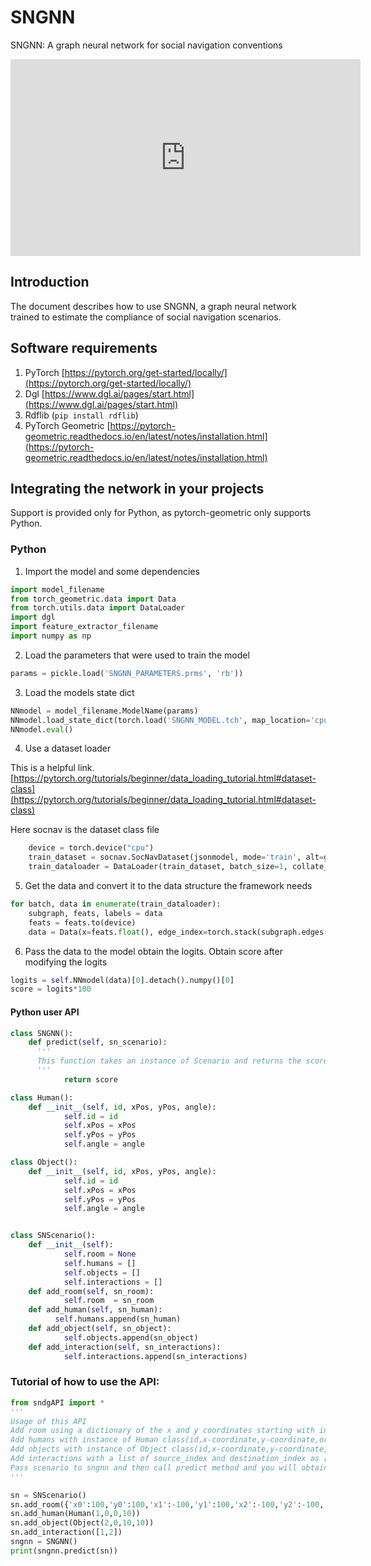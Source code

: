 # SNGNN

SNGNN: A graph neural network for social navigation conventions

<p>
<iframe width="560" height="315" src="https://www.youtube.com/embed/QVvuywgomTE" frameborder="0"  allow="accelerometer; autoplay; encrypted-media; gyroscope; picture-in-picture" allowfullscreen></iframe>
</p>

## Introduction

The document describes how to use SNGNN, a graph neural network trained to estimate the compliance of social navigation scenarios.


## Software requirements
1. PyTorch [https://pytorch.org/get-started/locally/](https://pytorch.org/get-started/locally/)
2. Dgl [https://www.dgl.ai/pages/start.html](https://www.dgl.ai/pages/start.html)
3. Rdflib (`pip install rdflib`)
4. PyTorch Geometric [https://pytorch-geometric.readthedocs.io/en/latest/notes/installation.html](https://pytorch-geometric.readthedocs.io/en/latest/notes/installation.html)


## Integrating the network in your projects

Support is provided only for Python, as pytorch-geometric only supports Python.


### Python




1. Import the model and some dependencies

```python
import model_filename
from torch_geometric.data import Data
from torch.utils.data import DataLoader
import dgl
import feature_extractor_filename
import numpy as np
```


2. Load the parameters that were used to train the model
```python
params = pickle.load('SNGNN_PARAMETERS.prms', 'rb'))
```





3. Load the models state dict

```python
NNmodel = model_filename.ModelName(params)
NNmodel.load_state_dict(torch.load('SNGNN_MODEL.tch', map_location='cpu'))
NNmodel.eval()
```


4. Use a dataset loader

This is a helpful link. [https://pytorch.org/tutorials/beginner/data_loading_tutorial.html#dataset-class](https://pytorch.org/tutorials/beginner/data_loading_tutorial.html#dataset-class)

Here socnav is the dataset class file
```python
    device = torch.device("cpu")
    train_dataset = socnav.SocNavDataset(jsonmodel, mode='train', alt=graph_type)
    train_dataloader = DataLoader(train_dataset, batch_size=1, collate_fn=collate)
```


5. Get the data and convert it to the data structure the framework needs
```python
for batch, data in enumerate(train_dataloader):
    subgraph, feats, labels = data
    feats = feats.to(device)
    data = Data(x=feats.float(), edge_index=torch.stack(subgraph.edges()).to(device), edge_type=subgraph.edata['rel_type'].squeeze().to(device))
```




6. Pass the data to the model obtain the logits. Obtain score after modifying the logits

```python
logits = self.NNmodel(data)[0].detach().numpy()[0]
score = logits*100
```




#### Python user API




```python
class SNGNN():
	def predict(self, sn_scenario):
      '''
      This function takes an instance of Scenario and returns the score
      '''
    	    return score

class Human():
	def __init__(self, id, xPos, yPos, angle):
    	    self.id = id
    	    self.xPos = xPos
     	    self.yPos = yPos
    	    self.angle = angle

class Object():
	def __init__(self, id, xPos, yPos, angle):
    	    self.id = id
    	    self.xPos = xPos
    	    self.yPos = yPos
    	    self.angle = angle


class SNScenario():
	def __init__(self):
    	    self.room = None
    	    self.humans = []
    	    self.objects = []
    	    self.interactions = []
	def add_room(self, sn_room):
    	    self.room  = sn_room
	def add_human(self, sn_human):
          self.humans.append(sn_human)
	def add_object(self, sn_object):
    	    self.objects.append(sn_object)
	def add_interaction(self, sn_interactions):
    	    self.interactions.append(sn_interactions)
```


### Tutorial of how to use the API:
```python
from sndgAPI import *
'''
Usage of this API
Add room using a dictionary of the x and y coordinates starting with index 0.
Add humans with instance of Human class(id,x-coordinate,y-coordinate,orientation).
Add objects with instance of Object class(id,x-coordinate,y-coordinate,orientation).
Add interactions with a list of source_index and destination_index as [src_index,dst_index].
Pass scenario to sngnn and then call predict method and you will obtain the score.
'''

sn = SNScenario()
sn.add_room({'x0':100,'y0':100,'x1':-100,'y1':100,'x2':-100,'y2':-100,'x3':100,'y3':-100})
sn.add_human(Human(1,0,0,10))
sn.add_object(Object(2,0,10,10))
sn.add_interaction([1,2])
sngnn = SNGNN()
print(sngnn.predict(sn))
```
